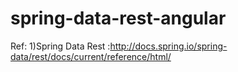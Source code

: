 # spring-data-rest-angular
Ref:
1)Spring Data Rest :http://docs.spring.io/spring-data/rest/docs/current/reference/html/

